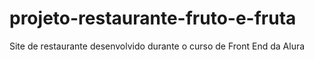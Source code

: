 # projeto-restaurante-fruto-e-fruta
Site de restaurante desenvolvido durante o curso de Front End da Alura

